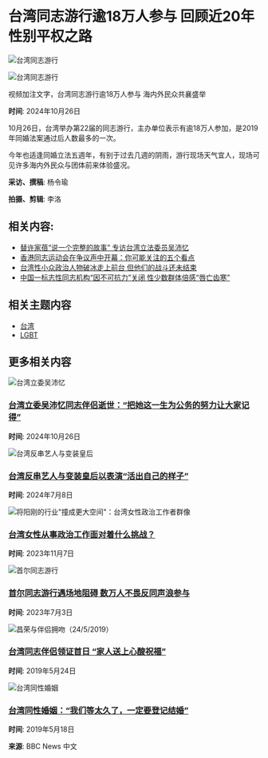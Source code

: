# 台湾同志游行逾18万人参与 回顾近20年性别平权之路

![台湾同志游行](https://sb.scorecardresearch.com/p?c1=2&c2=17986528&cv=2.0&cj=1)

![台湾同志游行](https://a1.api.bbc.co.uk/hit.xiti?s=598342&s2=38&p=zhongwensimp.chinese_news.media_asset.69444101.page&x1=[urn%3Abbc%3Acps%3Acurie%3Aasset%3A775435eb-e0eb-44ed-b241-c0f4d44daf26]&x2=[responsive]&x3=[news-zhongwen]&x4=[zh-Hans]&x7=[article-media-asset]&x8=[simorgh-nojs]&x9=[%E5%8F%B0%E6%B9%BE%E5%90%8C%E5%BF%97%E6%B8%B8%E8%A1%8C%E9%80%BE18%E4%B8%87%E4%BA%BA%E5%8F%82%E4%B8%8E%2520%E5%9B%9E%E9%A1%BE%E8%BF%9120%E5%B9%B4%E6%80%A7%E5%88%AB%E5%B9%B3%E6%9D%83%E4%B9%8B%E8%B7%AF%2520-%2520BBC%2520News%2520%E4%B8%AD%E6%96%87]&x11=[2024-10-26T16%3A15%3A01.000Z]&x12=[2024-10-26T16%3A15%3A01.000Z]&x13=[Taiwan~LGBT]&x14=[7a48b6e0-9074-4303-ae82-011003058e16~911f368c-e756-4ac3-9667-ec8900ceb4ce]&x16=[WS%20-%20Divert%20me]&x17=[Taiwan~LGBT])

视频加注文字，台湾同志游行逾18万人参与 海内外民众共襄盛举

**时间**: 2024年10月26日

10月26日，台湾举办第22届的同志游行，主办单位表示有逾18万人参加，是2019年同婚法案通过后人数最多的一次。

今年也适逢同婚立法五週年，有别于过去几週的阴雨，游行现场天气宜人，现场可见许多海内外民众与团体前来体验盛况。

**采访、撰稿**: 杨令瑜

**拍摄、剪辑**: 李洛

## 相关内容:

- [替许家蓓“说一个完整的故事” 专访台湾立法委员吴沛忆](/zhongwen/simp/chinese-news-69441788)
- [香港同志运动会在争议声中开幕：你可能关注的五个看点](/zhongwen/simp/chinese-news-67295435)
- [台湾性小众政治人物破冰走上前台 但他们的战斗还未结束](/zhongwen/simp/chinese-news-69145603)
- [中国一标志性同志机构“因不可抗力”关闭 性少数群体倍感“唇亡齿寒”](/zhongwen/simp/chinese-news-65656315)

## 相关主题内容

- [台湾](/zhongwen/simp/topics/c50nzmy3vent)
- [LGBT](/zhongwen/simp/topics/czp1qexpdlzt)

## 更多相关内容

![台湾立委吴沛忆](https://ichef.bbci.co.uk/ace/ws/660/cpsprodpb/CEA6/production/_133620925_p0k06wc1.jpg.webp)

### [台湾立委吴沛忆同志伴侣逝世：“把她这一生为公务的努力让大家记得”](/zhongwen/simp/chinese-news-69442007)

**时间**: 2024年10月26日

![台湾反串艺人与变装皇后](https://ichef.bbci.co.uk/ace/ws/660/cpsprodpb/82C5/production/_133477433_p0j7yy83.jpg.webp)

### [台湾反串艺人与变装皇后以表演“活出自己的样子”](/zhongwen/simp/chinese-news-69166017)

**时间**: 2024年7月8日

![将阳刚的行业"撞成更大空间"：台湾女性政治工作者群像](https://ichef.bbci.co.uk/ace/ws/660/cpsprodpb/14427/production/_131638928_p0gr7j71.jpg.webp)

### [台湾女性从事政治工作面对着什么挑战？](/zhongwen/simp/chinese-news-67342990)

**时间**: 2023年11月7日

![首尔同志游行](https://ichef.bbci.co.uk/ace/ws/660/cpsprodpb/3BD5/production/_130271351_p0fymmhf.jpg.webp)

### [首尔同志游行遇场地阻碍 数万人不畏反同声浪参与](/zhongwen/simp/world-66086606)

**时间**: 2023年7月3日

![昌荣与伴侣拥吻（24/5/2019）](https://ichef.bbci.co.uk/ace/ws/660/cpsprodpb/10E8B/production/_107095296_p07b6wtg.jpg.webp)

### [台湾同志伴侣领证首日 “家人送上心酸祝福”](/zhongwen/simp/chinese-news-48332097)

**时间**: 2019年5月24日

![台湾同性婚姻](https://ichef.bbci.co.uk/ace/ws/660/cpsprodpb/124EE/production/_107009947_p079ljh8.jpg.webp)

### [台湾同性婚姻：“我们等太久了，一定要登记结婚”](/zhongwen/simp/chinese-news-48318921)

**时间**: 2019年5月18日

**来源**: BBC News 中文
